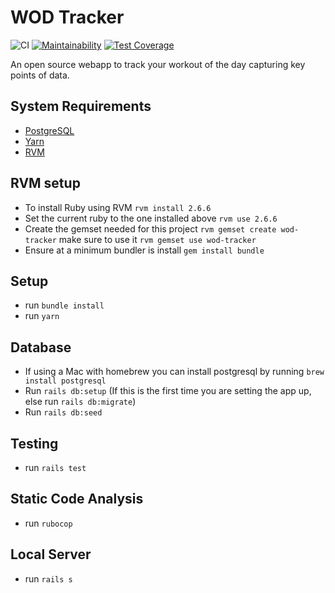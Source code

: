 WOD Tracker
===========
![CI](https://github.com/Yanchek99/wod-tracker/workflows/CI/badge.svg)
[![Maintainability](https://api.codeclimate.com/v1/badges/ae3a8c6f161636552525/maintainability)](https://codeclimate.com/github/Yanchek99/wod-tracker/maintainability)
[![Test Coverage](https://api.codeclimate.com/v1/badges/ae3a8c6f161636552525/test_coverage)](https://codeclimate.com/github/Yanchek99/wod-tracker/test_coverage)

An open source webapp to track your workout of the day capturing key points of data.

## System Requirements
- [PostgreSQL](https://www.postgresql.org)
- [Yarn](https://yarnpkg.com/en/)
- [RVM](https://rvm.io)

## RVM setup
- To install Ruby using RVM `rvm install 2.6.6`
- Set the current ruby to the one installed above `rvm use 2.6.6`
- Create the gemset needed for this project `rvm gemset create wod-tracker` make sure to use it `rvm gemset use wod-tracker`
- Ensure at a minimum bundler is install `gem install bundle`

## Setup
- run `bundle install`
- run `yarn`

## Database
- If using a Mac with homebrew you can install postgresql by running `brew install postgresql`
- Run `rails db:setup` (If this is the first time you are setting the app up, else run `rails db:migrate`)
- Run `rails db:seed`

## Testing
- run `rails test`

## Static Code Analysis
- run `rubocop`

## Local Server
- run `rails s`
